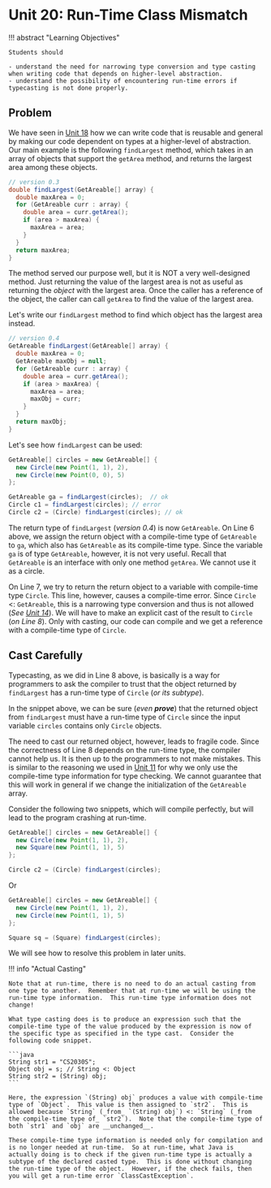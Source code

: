 # Unit 20: Run-Time Class Mismatch

!!! abstract "Learning Objectives"

    Students should

    - understand the need for narrowing type conversion and type casting when writing code that depends on higher-level abstraction.
    - understand the possibility of encountering run-time errors if typecasting is not done properly.

## Problem

We have seen in [Unit 18](18-interface.md) how we can write code that is reusable and general by making our code dependent on types at a higher-level of abstraction.  Our main example is the following `findLargest` method, which takes in an array of objects that support the `getArea` method, and returns the largest area among these objects.

```Java
// version 0.3
double findLargest(GetAreable[] array) {
  double maxArea = 0;
  for (GetAreable curr : array) {
    double area = curr.getArea();
    if (area > maxArea) {
      maxArea = area;
    }
  }
  return maxArea;
}
```

The method served our purpose well, but it is NOT a very well-designed method.  Just returning the value of the largest area is not as useful as returning the _object_ with the largest area.  Once the caller has a reference of the object, the caller can call `getArea` to find the value of the largest area.

Let's write our `findLargest` method to find which object has the largest area instead.  

```Java hl_lines="2 4 9 12"
// version 0.4
GetAreable findLargest(GetAreable[] array) {
  double maxArea = 0;
  GetAreable maxObj = null;
  for (GetAreable curr : array) {
    double area = curr.getArea();
    if (area > maxArea) {
      maxArea = area;
	  maxObj = curr;
    }
  }
  return maxObj;
}
```

Let's see how `findLargest` can be used:

```Java
GetAreable[] circles = new GetAreable[] {
  new Circle(new Point(1, 1), 2),
  new Circle(new Point(0, 0), 5)
};

GetAreable ga = findLargest(circles);  // ok
Circle c1 = findLargest(circles); // error
Circle c2 = (Circle) findLargest(circles); // ok
```

The return type of `findLargest` (_version 0.4_) is now `GetAreable`.  On Line 6 above, we assign the return object with a compile-time type of `GetAreable` to `ga`, which also has `GetAreable` as its compile-time type.  Since the variable `ga` is of type `GetAreable`, however, it is not very useful.  Recall that `GetAreable` is an interface with only one method `getArea`.  We cannot use it as a circle.

On Line 7, we try to return the return object to a variable with compile-time type `Circle`.  This line, however, causes a compile-time error.  Since `Circle` <: `GetAreable`, this is a narrowing type conversion and thus is not allowed (_See [Unit 14](14-polymorphism.md)_).  We will have to make an explicit cast of the result to `Circle` (_on Line 8_).  Only with casting, our code can compile and we get a reference with a compile-time type of `Circle`.

## Cast Carefully

Typecasting, as we did in Line 8 above, is basically is a way for programmers to ask the compiler to trust that the object returned by `findLargest` has a run-time type of `Circle` (_or its subtype_).

In the snippet above, we can be sure (_even **prove**_) that the returned object from `findLargest` must have a run-time type of `Circle` since the input variable `circles` contains only `Circle` objects.

The need to cast our returned object, however, leads to fragile code.  Since the correctness of Line 8 depends on the run-time type, the compiler cannot help us.  It is then up to the programmers to not make mistakes.  This is similar to the reasoning we used in [Unit 11](11-inheritance.md#compile-time-type) for why we only use the compile-time type information for type checking.  We cannot guarantee that this will work in general if we change the initialization of the `GetAreable` array.

Consider the following two snippets, which will compile perfectly, but will lead to the program crashing at run-time.

```Java
GetAreable[] circles = new GetAreable[] {
  new Circle(new Point(1, 1), 2),
  new Square(new Point(1, 1), 5)
};

Circle c2 = (Circle) findLargest(circles);
```

Or

```Java
GetAreable[] circles = new GetAreable[] {
  new Circle(new Point(1, 1), 2),
  new Circle(new Point(1, 1), 5)
};

Square sq = (Square) findLargest(circles);
```

We will see how to resolve this problem in later units.

!!! info "Actual Casting"

    Note that at run-time, there is no need to do an actual casting from one type to another.  Remember that at run-time we will be using the run-time type information.  This run-time type information does not change!

    What type casting does is to produce an expression such that the compile-time type of the value produced by the expression is now of the specific type as specified in the type cast.  Consider the following code snippet.

    ```java
    String str1 = "CS2030S";
    Object obj = s; // String <: Object
    String str2 = (String) obj;
    ```

    Here, the expression `(String) obj` produces a value with compile-time type of `Object`.  This value is then assigned to `str2`.  This is allowed because `String` (_from_ `(String) obj`) <: `String` (_from the compile-time type of_ `str2`).  Note that the compile-time type of both `str1` and `obj` are __unchanged__.

    These compile-time type information is needed only for compilation and is no longer needed at run-time.  So at run-time, what Java is actually doing is to check if the given run-time type is actually a subtype of the declared casted type.  This is done without changing the run-time type of the object.  However, if the check fails, then you will get a run-time error `ClassCastException`.